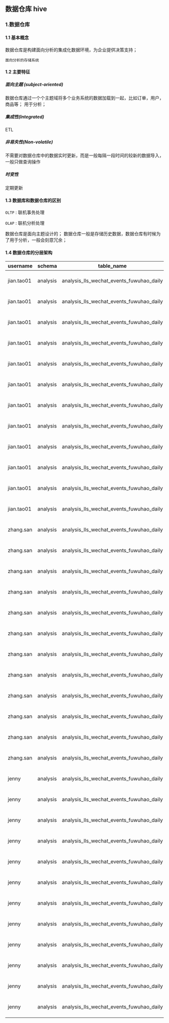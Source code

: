 ## 数据仓库 hive 

### 1.数据仓库 

####  1.1 基本概念

数据仓库是构建面向分析的集成化数据环境，为企业提供决策支持；

`面向分析的存储系统`

#### 1.2 主要特征
##### 面向主题 (subject-oriented)
数据仓库通过一个个主题域将多个业务系统的数据加载到一起，比如订单，用户，商品等；
用于分析；

##### 集成性(Integrated)

ETL 

##### 非易失性(Non-volatile)

不需要对数据仓库中的数据实时更新，而是一般每隔一段时间的较新的数据导入，
一般只做查询操作

##### 时变性


定期更新 
#### 1.3 数据库和数据仓库的区别

`OLTP` : 联机事务处理

`OLAP` : 联机分析处理

数据仓库是面向主题设计的；
数据仓库一般是存储历史数据，数据仓库有时候为了用于分析，一般会刻意冗余；

#### 1.4 数据仓库的分层架构

|username|schema|table_name|query_time|query_status|data_date|app_source|
|----|----|----|----|----|----|----|
|jian.tao01|analysis|analysis_lls_wechat_events_fuwuhao_daily|2019-09-05 11:32:30|SUCCESS|2019-09-10|superset|
|jian.tao01|analysis|analysis_lls_wechat_events_fuwuhao_daily|2019-09-05 11:31:28|SUCCESS|2019-09-10|superset|
|jian.tao01|analysis|analysis_lls_wechat_events_fuwuhao_daily|2019-09-05 11:30:58|SUCCESS|2019-09-10|superset|
|jian.tao01|analysis|analysis_lls_wechat_events_fuwuhao_daily|2019-09-05 11:30:40|SUCCESS|2019-09-10|superset|
|jian.tao01|analysis|analysis_lls_wechat_events_fuwuhao_daily|2019-09-05 11:30:18|SUCCESS|2019-09-10|superset|
|jian.tao01|analysis|analysis_lls_wechat_events_fuwuhao_daily|2019-09-05 11:30:08|SUCCESS|2019-09-10|superset|
|jian.tao01|analysis|analysis_lls_wechat_events_fuwuhao_daily|2019-09-05 11:29:48|SUCCESS|2019-09-10|superset|
|jian.tao01|analysis|analysis_lls_wechat_events_fuwuhao_daily|2019-09-05 11:29:28|SUCCESS|2019-09-10|superset|
|jian.tao01|analysis|analysis_lls_wechat_events_fuwuhao_daily|2019-09-05 11:28:09|SUCCESS|2019-09-10|superset|
|jian.tao01|analysis|analysis_lls_wechat_events_fuwuhao_daily|2019-09-05 11:28:01|SUCCESS|2019-09-10|superset|
|jian.tao01|analysis|analysis_lls_wechat_events_fuwuhao_daily|2019-09-05 11:27:52|SUCCESS|2019-09-10|superset|
|jian.tao01|analysis|analysis_lls_wechat_events_fuwuhao_daily|2019-09-05 11:27:43|SUCCESS|2019-09-10|superset|
|zhang.san|analysis|analysis_lls_wechat_events_fuwuhao_daily|2019-09-05 11:32:30|SUCCESS|2019-09-12|davinci|
|zhang.san|analysis|analysis_lls_wechat_events_fuwuhao_daily|2019-09-05 11:31:28|SUCCESS|2019-09-12|davinci|
|zhang.san|analysis|analysis_lls_wechat_events_fuwuhao_daily|2019-09-05 11:30:58|SUCCESS|2019-09-12|davinci|
|zhang.san|analysis|analysis_lls_wechat_events_fuwuhao_daily|2019-09-05 11:30:40|SUCCESS|2019-09-12|davinci|
|zhang.san|analysis|analysis_lls_wechat_events_fuwuhao_daily|2019-09-05 11:30:18|SUCCESS|2019-09-12|davinci|
|zhang.san|analysis|analysis_lls_wechat_events_fuwuhao_daily|2019-09-05 11:30:08|SUCCESS|2019-09-12|davinci|
|zhang.san|analysis|analysis_lls_wechat_events_fuwuhao_daily|2019-09-05 11:29:48|SUCCESS|2019-09-12|davinci|
|zhang.san|analysis|analysis_lls_wechat_events_fuwuhao_daily|2019-09-05 11:29:28|SUCCESS|2019-09-12|davinci|
|zhang.san|analysis|analysis_lls_wechat_events_fuwuhao_daily|2019-09-05 11:28:09|SUCCESS|2019-09-12|davinci|
|zhang.san|analysis|analysis_lls_wechat_events_fuwuhao_daily|2019-09-05 11:28:01|SUCCESS|2019-09-12|davinci|
|zhang.san|analysis|analysis_lls_wechat_events_fuwuhao_daily|2019-09-05 11:27:52|SUCCESS|2019-09-12|davinci|
|zhang.san|analysis|analysis_lls_wechat_events_fuwuhao_daily|2019-09-05 11:27:43|SUCCESS|2019-09-12|davinci|
|jenny|analysis|analysis_lls_wechat_events_fuwuhao_daily|2019-09-05 11:32:30|SUCCESS|2019-09-12|sqlbuffet|
|jenny|analysis|analysis_lls_wechat_events_fuwuhao_daily|2019-09-05 11:31:28|SUCCESS|2019-09-12|sqlbuffet|
|jenny|analysis|analysis_lls_wechat_events_fuwuhao_daily|2019-09-05 11:30:58|SUCCESS|2019-09-12|sqlbuffet|
|jenny|analysis|analysis_lls_wechat_events_fuwuhao_daily|2019-09-05 11:30:40|SUCCESS|2019-09-12|sqlbuffet|
|jenny|analysis|analysis_lls_wechat_events_fuwuhao_daily|2019-09-05 11:30:18|SUCCESS|2019-09-12|sqlbuffet|
|jenny|analysis|analysis_lls_wechat_events_fuwuhao_daily|2019-09-05 11:30:08|SUCCESS|2019-09-12|sqlbuffet|
|jenny|analysis|analysis_lls_wechat_events_fuwuhao_daily|2019-09-05 11:29:48|SUCCESS|2019-09-12|sqlbuffet|
|jenny|analysis|analysis_lls_wechat_events_fuwuhao_daily|2019-09-05 11:29:28|SUCCESS|2019-09-12|sqlbuffet|
|jenny|analysis|analysis_lls_wechat_events_fuwuhao_daily|2019-09-05 11:28:09|SUCCESS|2019-09-12|sqlbuffet|
|jenny|analysis|analysis_lls_wechat_events_fuwuhao_daily|2019-09-05 11:28:01|SUCCESS|2019-09-12|sqlbuffet|
|jenny|analysis|analysis_lls_wechat_events_fuwuhao_daily|2019-09-05 11:27:52|SUCCESS|2019-09-12|sqlbuffet|
|jenny|analysis|analysis_lls_wechat_events_fuwuhao_daily|2019-09-05 11:27:43|SUCCESS|2019-09-12|sqlbuffet|
